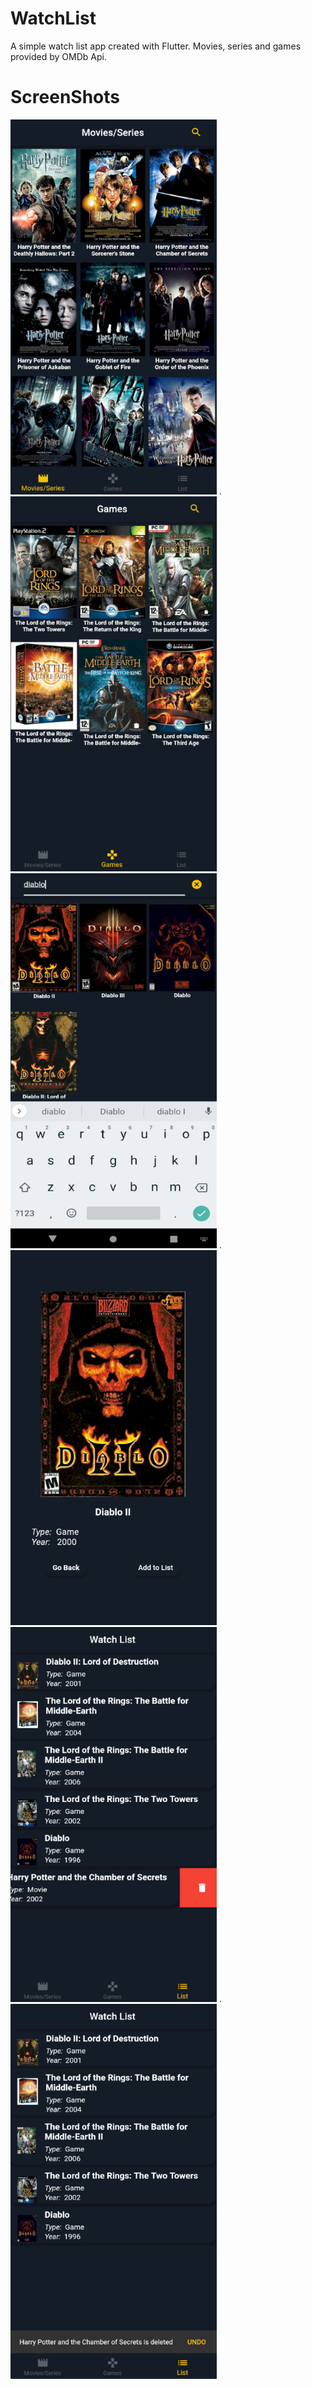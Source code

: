 # WatchList

A simple watch list app created with Flutter. Movies, series and games provided by OMDb Api. 

# ScreenShots

<img src= /screenshots/home.png height= "600" width = "330">             .             <img src= /screenshots/games.png height= "600" width = "330">
<img src= /screenshots/diablo.png height= "600" width = "330">            .            <img src= /screenshots/detail.png height= "600" width = "330">
<img src= /screenshots/list.png height= "600" width = "330">            .             <img src= /screenshots/undo.png height= "600" width = "330">
